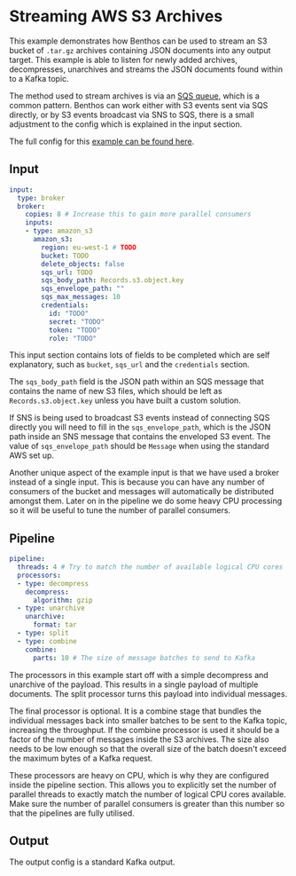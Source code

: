Streaming AWS S3 Archives
=========================

This example demonstrates how Benthos can be used to stream an S3 bucket of
`.tar.gz` archives containing JSON documents into any output target. This
example is able to listen for newly added archives, decompresses, unarchives and
streams the JSON documents found within to a Kafka topic.

The method used to stream archives is via an [SQS queue][s3-tracking], which is
a common pattern. Benthos can work either with S3 events sent via SQS directly,
or by S3 events broadcast via SNS to SQS, there is a small adjustment to the
config which is explained in the input section.

The full config for this [example can be found here][example].

## Input

``` yaml
input:
  type: broker
  broker:
    copies: 8 # Increase this to gain more parallel consumers
    inputs:
    - type: amazon_s3
      amazon_s3:
        region: eu-west-1 # TODO
        bucket: TODO
        delete_objects: false
        sqs_url: TODO
        sqs_body_path: Records.s3.object.key
        sqs_envelope_path: ""
        sqs_max_messages: 10
        credentials:
          id: "TODO"
          secret: "TODO"
          token: "TODO"
          role: "TODO"
```

This input section contains lots of fields to be completed which are self
explanatory, such as `bucket`, `sqs_url` and the `credentials` section.

The `sqs_body_path` field is the JSON path within an SQS message that contains
the name of new S3 files, which should be left as `Records.s3.object.key` unless
you have built a custom solution.

If SNS is being used to broadcast S3 events instead of connecting SQS directly
you will need to fill in the `sqs_envelope_path`, which is the JSON path inside
an SNS message that contains the enveloped S3 event. The value of
`sqs_envelope_path` should be `Message` when using the standard AWS set up.

Another unique aspect of the example input is that we have used a broker instead
of a single input. This is because you can have any number of consumers of the
bucket and messages will automatically be distributed amongst them. Later on in
the pipeline we do some heavy CPU processing so it will be useful to tune the
number of parallel consumers.

## Pipeline

``` yaml
pipeline:
  threads: 4 # Try to match the number of available logical CPU cores
  processors:
  - type: decompress
    decompress:
      algorithm: gzip
  - type: unarchive
    unarchive:
      format: tar
  - type: split
  - type: combine
    combine:
      parts: 10 # The size of message batches to send to Kafka
```

The processors in this example start off with a simple decompress and unarchive
of the payload. This results in a single payload of multiple documents. The
split processor turns this payload into individual messages.

The final processor is optional. It is a combine stage that bundles the
individual messages back into smaller batches to be sent to the Kafka topic,
increasing the throughput. If the combine processor is used it should be a
factor of the number of messages inside the S3 archives. The size also needs to
be low enough so that the overall size of the batch doesn't exceed the maximum
bytes of a Kafka request.

These processors are heavy on CPU, which is why they are configured inside the
pipeline section. This allows you to explicitly set the number of parallel
threads to exactly match the number of logical CPU cores available. Make sure
the number of parallel consumers is greater than this number so that the
pipelines are fully utilised.

## Output

The output config is a standard Kafka output.

[s3-tracking]: https://docs.aws.amazon.com/AmazonS3/latest/dev/ways-to-add-notification-config-to-bucket.html
[example]: ./streaming-aws-s3-archives.yaml
